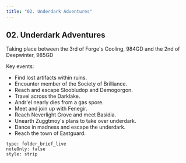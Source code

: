 ```yaml
---
title: "02. Underdark Adventures"
---
```

## 02. Underdark Adventures
Taking place between the 3rd of Forge's Cooling, 984GD and the 2nd of Deepwinter, 985GD

Key events:
- Find lost artifacts within ruins.
- Encounter member of the Society of Brilliance.
- Reach and escape Sloobludop and Demogorgon.
- Travel across the Darklake.
- Andr'el nearly dies from a gas spore.
- Meet and join up with Fenegir.
- Reach Neverlight Grove and meet Basidia.
- Unearth Zuggtmoy's plans to take over underdark.
- Dance in madness and escape the underdark.
- Reach the town of Eastguard.
```ccard
type: folder_brief_live
noteOnly: false
style: strip
```